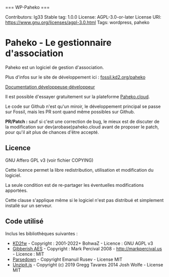 === WP-Paheko ===

Contributors:      lg33
Stable tag:        1.0.0
License:           AGPL-3.0-or-later
License URI:       https://www.gnu.org/licenses/agpl-3.0.html
Tags:              wordpress, paheko

# Paheko - Le gestionnaire d'association

Paheko est un logiciel de gestion d'association.

Plus d'infos sur le site de développement ici : [fossil.kd2.org/paheko](https://fossil.kd2.org/paheko/)

[Documentation développeuse⋅développeur](https://fossil.kd2.org/paheko/wiki?name=Documentation+d%C3%A9veloppeur)

Il est possible d'essayer gratuitement sur la plateforme [Paheko.cloud](https://paheko.cloud/).

Le code sur Github n'est qu'un miroir, le développement principal se passe sur Fossil, mais les PR sont quand même possibles sur Github.

**PR/Patch :** sauf si c'est une correction de bug, le mieux est de discuter de la modification sur dev(arobase)paheko.cloud avant de proposer le patch, pour qu'il ait plus de chances d'être accepté.

## Licence

GNU Affero GPL v3 (voir fichier COPYING)

Cette licence permet la libre redistribution, utilisation et modification du logiciel.

La seule condition est de re-partager les éventuelles modifications apportées.

Cette clause s'applique même si le logiciel n'est pas distribué et simplement installé sur un serveur.

## Code utilisé

Inclus les bibliothèques suivantes :

* [KD2fw](https://fossil.kd2.org/kd2fw/) - Copyright : 2001-2022+ BohwaZ - Licence : GNU AGPL v3
* [Gibberish AES](https://github.com/mdp/gibberish-aes) - Copyright : Mark Percival 2008 - http://markpercival.us - Licence : MIT
* [Parsedown](https://github.com/erusev/parsedown) - Copyright Emanuil Rusev - License MIT
* [Unzipit.js](https://github.com/greggman/unzipit) - Copyright (c) 2019 Gregg Tavares  2014 Josh Wolfe - License MIT